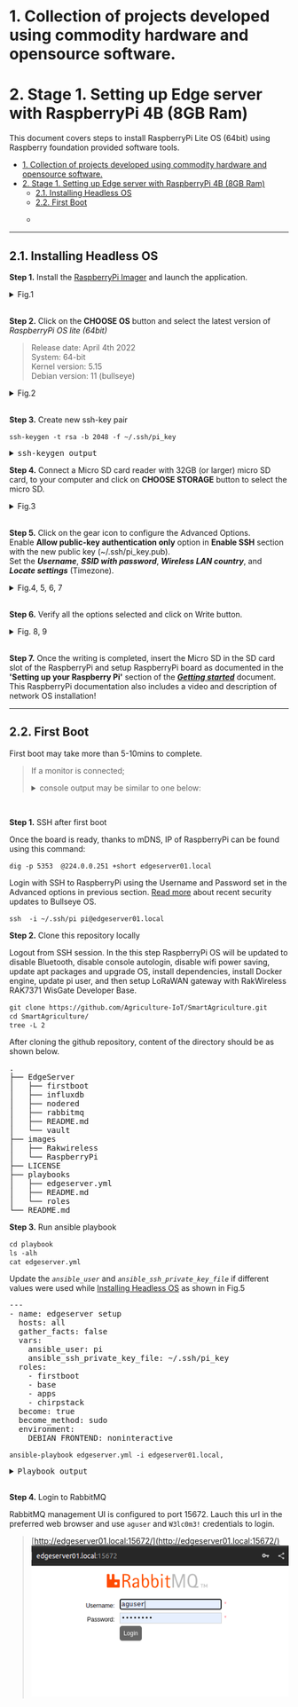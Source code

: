 # 1. Collection of projects developed using commodity hardware and opensource software.


# 2. Stage 1. Setting up Edge server with RaspberryPi 4B (8GB Ram)
This document covers steps to install RaspberryPi Lite OS (64bit) using Raspberry foundation provided software tools.  

- [1. Collection of projects developed using commodity hardware and opensource software.](#1-collection-of-projects-developed-using-commodity-hardware-and-opensource-software)
- [2. Stage 1. Setting up Edge server with RaspberryPi 4B (8GB Ram)](#2-stage-1-setting-up-edge-server-with-raspberrypi-4b-8gb-ram)
  - [2.1. Installing Headless OS](#21-installing-headless-os)
  - [2.2. First Boot](#22-first-boot)
  - [<pre>](#pre)


---

## 2.1. Installing Headless OS

**Step 1.** Install the [RaspberryPi Imager](https://www.raspberrypi.com/software/) and launch the application. 
   <details>
   <summary>Fig.1</summary>

   ![](images/RaspberryPi/Raspberry%20Pi%20Imager.png)   
   </details><br>

**Step 2.** Click on the **CHOOSE OS** button and select the latest version of *RaspberryPi OS lite (64bit)*
   > Release date: April 4th 2022  
   > System: 64-bit  
   > Kernel version: 5.15  
   > Debian version: 11 (bullseye)  

   <details>
   <summary>Fig.2</summary>

   ![](images/RaspberryPi/Select_RaspberryPi_OS_Lite.png)  
   </details><br>

**Step 3.** Create new ssh-key pair

```
ssh-keygen -t rsa -b 2048 -f ~/.ssh/pi_key
```
<pre>
<details>  
<summary>ssh-keygen output</summary>
Generating public/private rsa key pair.  
Enter passphrase (empty for no passphrase):  
Enter same passphrase again:   
Your identification has been saved in pi_key  
Your public key has been saved in pi_key.pub  
The key fingerprint is:  
SHA256:jKtSGdXXZUsxXmbkdmPO0XguwleMxANdeVIO3RRmU+I atul@eklavya  
The key's randomart image is:  
+---[RSA 2048]----+  
|       .   ..=X%#|  
|      . . . .*B/*|  
|     .   .    E*@|  
|    .  o   .  +=+|   
|     o. S   o oo.|  
|    o  .     o . |  
|   .  .          |  
|  .  .           |  
|   ..            |  
+----[SHA256]-----+  
</details></pre>

**Step 4.** Connect a Micro SD card reader with 32GB (or larger) micro SD card, to your computer and click on **CHOOSE STORAGE** button to select the micro SD.  
   <details>
   <summary>Fig.3</summary>

   ![Choose storage](images/RaspberryPi/Choose%20Storage.png)  
   </details><br>
   
**Step 5.** Click on the gear icon to configure the Advanced Options.  
Enable **Allow public-key authentication only** option in **Enable SSH** section with the new public key (~/.ssh/pi_key.pub).  
Set the ***Username***, ***SSID with password***, ***Wireless LAN country***, and ***Locate settings*** (Timezone).  
   <details>
   <summary>Fig.4, 5, 6, 7</summary>

   ![Advanced options](images/RaspberryPi/Advanced%20options.png)  

   ![Enable SSH in Advanced options](images/RaspberryPi/ssh_with_key_only.png)

   ![Username & Password](images/RaspberryPi/set_username_password.png)

   ![LAN and Locate](images/RaspberryPi/Wireless%20LAN%20and%20Timezone.png)  
   </details><br>
   
**Step 6.** Verify all the options selected and click on Write button.  
   <details>
   <summary>Fig. 8, 9</summary>

   ![Write](images/RaspberryPi/Write.png)
    > Select ***yes*** to continue and follow the steps to complete OS installation.  

   ![Writing](images/RaspberryPi/Writing.png)
   </details><br>
    
**Step 7.** Once the writing is completed, insert the Micro SD in the SD card slot of the RaspberryPi and setup RaspberryPi board as documented in the **'Setting up your Raspberry Pi'** section of the ***[Getting started](https://www.raspberrypi.com/documentation/computers/getting-started.html)*** document. This RaspberryPi documentation also includes a video and description of network OS installation! 
<br>

---

## 2.2. First Boot 

First boot may take more than 5-10mins to complete. 

> If a monitor is connected;
> <details>
> <summary>console output may be similar to one below:</summary>
>
> Starting Load/Save RF Kill Switch Status...   
> Started Network Tine Synchronization.  
> [ OK ] Reached target System Initialization.  
> [ OK ] Started Daily Cleanup of Temporary Directories.  
> [ OK ] Reached target System Time Set.  
> [ OK ] Reached target System Time Synchronized.  
> [ OK ] Started Daily apt download activities.  
> [ OK ] Started Daily apt upgrade and clean activities.  
> [ OK ] Started Periodic ext4 Online data Check for A11 Filesystems.  
> [ OK ] Started Discard unused blocks once a week.  
> [ OK ] Started Daily rotation of log files.  
> [ OK ] Started Daily man-db regeneration.  
> [ OK ] Reached target Timers.  
> [ OK ] Listening on Avahi mDNS/DNS-SD Stack Activation Socket.  
> [ OK ] Listening on D-Bus System Message Bus Socket.  
> [ OK ] Listening on triggerhappy.socket.  
> [ OK ] Reached target Sockets.  
> [ OK ] Reached target Basic System.  
>        Starting Save/Restore Sound Card State...  
>        Starting Avahi mDNS/DNS-SD Stack...   
> [ OK ] Started Regular background program processing daemon.  
> [ OK ] Started D-Bus System Message Bus.  
>        Starting dphys-swapfile-init, and delete a swap file...  
>        Starting Remove Stale Online Metadata Check Snapshots...  
>        Starting Configure Bluetooth Modems connected by UART...  
>        Starting LSB: Switch to ondemand cpu governor (unless shift key is pressed)...  
>        Starting Regenerate SSH host keys...  
>        Starting LSB: Resize the root filesystem to fill partition...  
>        Starting LSB: rng-tools (Debian variant)....   
>        Starting Check for RaspberryPi EEPROM updates...  
>        Starting System Logging Service...  
>        Starting User Login Management...  
>        Starting triggerhappy global hotkey daemon...  
>        Starting WPA supplicant...  
> [ OK ] Started Load Save RF Kill Switch Status.  
> [ OK ] Started System Logging Service.  
> [ OK ] Started triggerhappy global hotkey daemon.  
> [ OK ] Finished Save/Restore Sound Card State.  
> [ OK ] Finished Remove Stale Online ext4 Metadata Check Snapshots.  
> [ OK ] Started Avahi mDNS/DNS-SD Stack.  
> [ OK ] Started WPA supplicant.  
> [ OK ] Started User Login Management.  
> [ OK ] Reached target Network.  
> [ OK ] Reached target Sound Card.  
>        Starting DHCP Client Daemon...  
>        Starting /etc/rc.local Compatibility...  
>        Starting Permit User Sessions...   
> [ OK ] Finished Set console font and keymap.  
> [ OK ] Started Configure Bluetooth Modems connected by UART.  
> [ OK ] Started LSB: Switch to ondemand cpu governor (unless shift key is pressed).  
> [ OK ] Started LSB: rng-tools (Debian variant).  
> [ OK ] Finished Check for RaspberryPi EEPROM updates.  
> [ OK ] Finished dphys-swapfile- set up, mount/unmount, and delete a swap file.  
> [ OK ] Finished Regenerate SSH host keys.  
> [ OK ] Started /etc/rc.local Compatibility.  
> [ OK ] Finished Permit User Sessions.  
> [ OK ] Created slice system-bthelper.slice.  
>        Starting RaspberryPi bluetooth helper...  
> [ OK ] Started Getty on tty1.  
> [ OK ] Reached target Login Prompts.  
>        Starting OpenBSD Secure Shell server...  
>        Starting Load Save RF Kill Switch Status...  
> [ OK ] Started Load/Save RF Kill Switch Status.  
> [ OK ] Finished RaspberryPi bluetooth helper.  
>        Starting Bluetooth service...  
> [ OK ] Started OpenBSD Secure Shell server.  
>   
> Debian GNU/Linux 11 edgeserver01 tty1  
>  
> edgeserver01 login: pi (automatic login)  
> 
> Linux edgeserver01 5.15.32-u8 #1538 SMP PREEMPT Thu Mar 31 19:40:39 BST 20ZZ aarch64  
>
> The programs included with the Debian GNU/Linux system are free software: the exact distribution terms for each program are described in the  
>
> individual files in /usr/share/doc/-/copyright.  
>
> Debian GNU/Linux comes with ABSOLUTELY NO WARRANTY, to the extent  
> permitted by applicable law.  
> Last login: Mon Apr 4 07:41:54 PDT 2022 on top  
> pi@edgeserver01:~ $   
> 
</details><br>  

**Step 1.** SSH after first boot

Once the board is ready, thanks to mDNS, IP of RaspberryPi can be found using this command:

```
dig -p 5353  @224.0.0.251 +short edgeserver01.local
```

Login with SSH to RaspberryPi using the Username and Password set in the Advanced options in previous section. [Read more](https://www.raspberrypi.com/news/raspberry-pi-bullseye-update-april-2022/) about recent security updates to Bullseye OS. 

```
ssh  -i ~/.ssh/pi pi@edgeserver01.local
```

**Step 2.** Clone this repository locally

Logout from SSH session. In the this step RaspberryPi OS will be updated to disable Bluetooth, disable console autologin, disable wifi power saving, update apt packages and upgrade OS, install dependencies, install Docker engine, update pi user, and then setup LoRaWAN gateway with RakWireless RAK7371 WisGate Developer Base.
```
git clone https://github.com/Agriculture-IoT/SmartAgriculture.git
cd SmartAgriculture/
tree -L 2
```
After cloning the github repository, content of the directory should be as shown below. 

<pre>
.
├── EdgeServer
│   ├── firstboot
│   ├── influxdb
│   ├── nodered
│   ├── rabbitmq
│   ├── README.md
│   └── vault
├── images
│   ├── Rakwireless
│   └── RaspberryPi
├── LICENSE
├── playbooks
│   ├── edgeserver.yml
│   ├── README.md
│   └── roles
└── README.md
</pre>

**Step 3.** Run ansible playbook
```
cd playbook
ls -alh
cat edgeserver.yml
```

Update the *`ansible_user`* and *`ansible_ssh_private_key_file`* if different values were used while [Installing Headless OS](#21-installing-headless-os) as shown in Fig.5

<pre>
---
- name: edgeserver setup
  hosts: all
  gather_facts: false
  vars:
    ansible_user: pi
    ansible_ssh_private_key_file: ~/.ssh/pi_key
  roles:
    - firstboot
    - base
    - apps
    - chirpstack
  become: true
  become_method: sudo
  environment: 
    DEBIAN_FRONTEND: noninteractive
</pre>

```  
ansible-playbook edgeserver.yml -i edgeserver01.local,    
```

<pre>
<details>  
<summary>Playbook output</summary>
PLAY [edgeserver setup] *********************************************************************************************************************************************************

TASK [base : Ping host] *********************************************************************************************************************************************************
ok: [edgeserver01.local]

TASK [base : Update /etc/dhcpcd.conf] *******************************************************************************************************************************************
changed: [edgeserver01.local]

TASK [base : Disable WiFi power_save] *******************************************************************************************************************************************
changed: [edgeserver01.local]

TASK [base : Update /etc/apt/apt.conf.d/99force-ipv4] ***************************************************************************************************************************
changed: [edgeserver01.local]

TASK [base : Disable bluetooth systemd] *****************************************************************************************************************************************
changed: [edgeserver01.local]

TASK [base : Disable console autologin] *****************************************************************************************************************************************
changed: [edgeserver01.local]

TASK [base : reboot pi] *********************************************************************************************************************************************************
changed: [edgeserver01.local]

TASK [base : Wait for reboot] ***************************************************************************************************************************************************
ok: [edgeserver01.local]

TASK [lorabasics : Ping host] ***************************************************************************************************************************************************
ok: [edgeserver01.local]

TASK [lorabasics : Update apt cache] ********************************************************************************************************************************************
changed: [edgeserver01.local]

TASK [lorabasics : Install required packages for this project] ******************************************************************************************************************
changed: [edgeserver01.local]

TASK [lorabasics : apt upgrade] *************************************************************************************************************************************************
changed: [edgeserver01.local]

TASK [lorabasics : Remove useless packages from the cache] **********************************************************************************************************************
ok: [edgeserver01.local]

TASK [lorabasics : Remove dependencies that are no longer required] *************************************************************************************************************
ok: [edgeserver01.local]

TASK [lorabasics : apt clean] ***************************************************************************************************************************************************
ok: [edgeserver01.local]

TASK [lorabasics : Stop docker services] ****************************************************************************************************************************************
changed: [edgeserver01.local] => (item=docker.service)
changed: [edgeserver01.local] => (item=docker.socket)

TASK [lorabasics : Add docker group to user pi] *********************************************************************************************************************************
changed: [edgeserver01.local]

TASK [lorabasics : Start and Enable docker services] ****************************************************************************************************************************
changed: [edgeserver01.local] => (item=docker.service)
ok: [edgeserver01.local] => (item=docker.socket)

TASK [chirpstack : Ping host] ***************************************************************************************************************************************************
ok: [edgeserver01.local]

TASK [chirpstack : Create directory] ********************************************************************************************************************************************
changed: [edgeserver01.local] => (item=/edgeserver)

TASK [chirpstack : copy files to remote] ****************************************************************************************************************************************
changed: [edgeserver01.local]

TASK [apps : Create rabbitmq logs directory] ************************************************************************************************************************************
changed: [edgeserver01.local]

TASK [apps : start rabbitmq] ****************************************************************************************************************************************************
changed: [edgeserver01.local]

TASK [apps : start influxdb] ****************************************************************************************************************************************************
changed: [edgeserver01.local]

TASK [apps : start nodered] *****************************************************************************************************************************************************
changed: [edgeserver01.local]

TASK [apps : start vault] *******************************************************************************************************************************************************
changed: [edgeserver01.local]

PLAY RECAP **********************************************************************************************************************************************************************
edgeserver01.local         : ok=26   changed=19   unreachable=0    failed=0    skipped=0    rescued=0    ignored=0
</details>    
</pre>

**Step 4.** Login to RabbitMQ 

RabbitMQ management UI is configured to port 15672. Lauch this url in the preferred web browser and use `aguser` and `W3lc0m3!` credentials to login.

> [http://edgeserver01.local:15672/](http://edgeserver01.local:15672/)  
> ![RabbitMQ](images/RaspberryPi/rabbitmq_login.png)